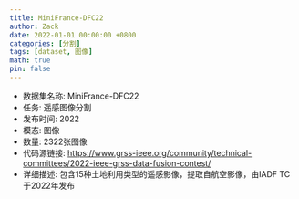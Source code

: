 ```yaml
---
title: MiniFrance-DFC22
author: Zack
date: 2022-01-01 00:00:00 +0800
categories: [分割]
tags: [dataset, 图像]
math: true
pin: false
---
```

- 数据集名称: MiniFrance-DFC22
- 任务: 遥感图像分割
- 发布时间: 2022
- 模态: 图像
- 数量: 2322张图像
- 代码源链接: https://www.grss-ieee.org/community/technical-committees/2022-ieee-grss-data-fusion-contest/
- 详细描述: 包含15种土地利用类型的遥感影像，提取自航空影像，由IADF TC于2022年发布
